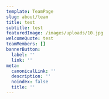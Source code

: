 ```yaml
---
template: TeamPage
slug: about/team
title: test
subtitle: test
featuredImage: /images/uploads/10.jpg
welcomeQuote: test
teamMembers: []
bannerButton:
  label: ''
  link: ''
meta:
  canonicalLink: ''
  description: ''
  noindex: false
  title: ''
---
```



